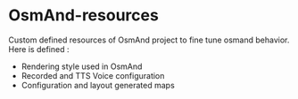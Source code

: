 OsmAnd-resources
================

Custom defined resources of OsmAnd project to fine tune osmand behavior.
Here is defined :
* Rendering style used in OsmAnd
* Recorded and TTS Voice configuration
* Configuration and layout generated maps
